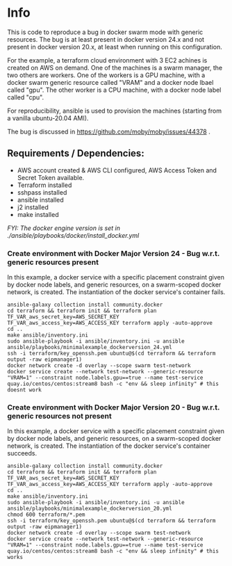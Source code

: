# Info

This is code to reproduce a bug in docker swarm mode with generic resources. The bug is at least present in docker version 24.x and not present in docker version 20.x, at least when running on this configuration.

For the example, a terraform cloud environment with 3 EC2 achines is created on AWS on demand. One of the machines is a swarm manager, the two others are workers. One of the workers is a GPU machine, with a docker swarm generic resource called "VRAM" and a docker node lbael called "gpu". The other worker is a CPU machine, with a docker node label called "cpu".

For reproducibility, ansible is used to provision the machines (starting from a vanilla ubuntu-20.04 AMI).

The bug is discussed in https://github.com/moby/moby/issues/44378 .

## Requirements / Dependencies:

- AWS account created & AWS CLI configured, AWS Access Token and Secret Token available.
- Terraform installed
- sshpass installed
- ansible installed
- j2 installed
- make installed


*FYI: The docker engine version is set in ./ansible/playbooks/docker/install_docker.yml*



### Create environment with Docker Major Version 24 - Bug w.r.t. generic resources present

In this example, a docker service with a specific placement constraint given by docker node labels, and generic resources, on a swarm-scoped docker network, is created. The instantiation of the docker service's container fails.


```
ansible-galaxy collection install community.docker
cd terraform && terraform init && terraform plan
TF_VAR_aws_secret_key=AWS_SECRET_KEY TF_VAR_aws_access_key=AWS_ACCESS_KEY terraform apply -auto-approve
cd ..
make ansible/inventory.ini
sudo ansible-playbook -i ansible/inventory.ini -u ansible ansible/playbooks/minimalexample_dockerversion_24.yml
ssh -i terraform/key_openssh.pem ubuntu@$(cd terraform && terraform output -raw eipmanager1)
docker network create -d overlay --scope swarm test-network
docker service create --network test-network --generic-resource "VRAM=1" --constraint node.labels.gpu==true --name test-service quay.io/centos/centos:stream8 bash -c "env && sleep infinity" # this doesnt work
```



### Create environment with Docker Major Version 20 - Bug w.r.t. generic resources not present


In this example, a docker service with a specific placement constraint given by docker node labels, and generic resources, on a swarm-scoped docker network, is created. The instantiation of the docker service's container succeeds.

```
ansible-galaxy collection install community.docker
cd terraform && terraform init && terraform plan
TF_VAR_aws_secret_key=AWS_SECRET_KEY TF_VAR_aws_access_key=AWS_ACCESS_KEY terraform apply -auto-approve
cd ..
make ansible/inventory.ini
sudo ansible-playbook -i ansible/inventory.ini -u ansible ansible/playbooks/minimalexample_dockerversion_20.yml
chmod 600 terraform/*.pem
ssh -i terraform/key_openssh.pem ubuntu@$(cd terraform && terraform output -raw eipmanager1)
docker network create -d overlay --scope swarm test-network
docker service create --network test-network --generic-resource "VRAM=1" --constraint node.labels.gpu==true --name test-service quay.io/centos/centos:stream8 bash -c "env && sleep infinity" # this works
```
